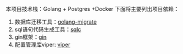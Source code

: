本项目技术栈：Golang + Postgres +Docker
下面将主要列出项目依赖：

1. 数据库迁移工具：[golang-migrate](https://github.com/golang-migrate/migrate)
2. sql语句代码生成工具：[sqlc](https://github.com/sqlc-dev/sqlc)
3. gin框架：[gin](https://github.com/gin-gonic/gin)
4. 配置管理库viper: [viper](https://github.com/spf13/viper)